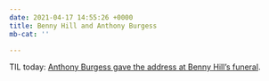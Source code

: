 ```yaml
---
date: 2021-04-17 14:55:26 +0000
title: Benny Hill and Anthony Burgess
mb-cat: ''

---
```

TIL today: [Anthony Burgess gave the address at Benny Hill’s funeral](https://www.anthonyburgess.org/blog-posts/ten-things-didnt-know-anthony-burgess/).